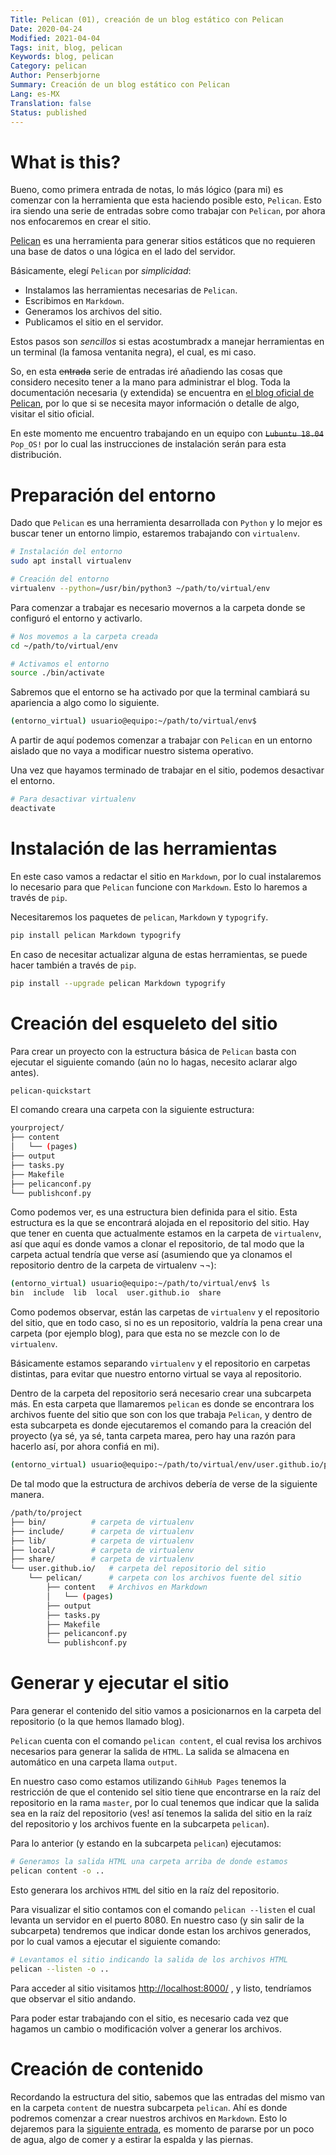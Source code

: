 ```yaml
---
Title: Pelican (01), creación de un blog estático con Pelican
Date: 2020-04-24
Modified: 2021-04-04
Tags: init, blog, pelican
Keywords: blog, pelican
Category: pelican
Author: Penserbjorne
Summary: Creación de un blog estático con Pelican
Lang: es-MX
Translation: false
Status: published
---
```


# What is this?

Bueno, como primera entrada de notas, lo más lógico (para mi) es comenzar con la
herramienta que esta haciendo posible esto, `Pelican`. Esto ira siendo una serie
de entradas sobre como trabajar con `Pelican`, por ahora nos enfocaremos en
crear el sitio.

[Pelican](https://blog.getpelican.com/) es una herramienta para generar sitios
estáticos que no requieren una base de datos o una lógica en el lado del
servidor.

Básicamente, elegí `Pelican` por *simplicidad*:

- Instalamos las herramientas necesarias de `Pelican`.
- Escribimos en `Markdown`.
- Generamos los archivos del sitio.
- Publicamos el sitio en el servidor.

Estos pasos son *sencillos* si estas acostumbradx a manejar herramientas
en un terminal (la famosa ventanita negra), el cual, es mi caso.

So, en esta <strike>entrada</strike> serie de entradas iré añadiendo las cosas
que considero necesito tener a la mano para administrar el blog. Toda la
documentación necesaria (y extendida) se encuentra en
[el blog oficial de Pelican](https://docs.getpelican.com), por lo
que si se necesita mayor información o detalle de algo, visitar el sitio oficial.

En este momento me encuentro trabajando en un equipo con
<strike>`Lubuntu 18.04`</strike> `Pop_OS!` por lo cual las instrucciones de
instalación serán para esta distribución.

# Preparación del entorno

Dado que `Pelican` es una herramienta desarrollada con `Python` y lo mejor es
buscar tener un entorno limpio, estaremos trabajando con `virtualenv`.

```bash
# Instalación del entorno
sudo apt install virtualenv

# Creación del entorno
virtualenv --python=/usr/bin/python3 ~/path/to/virtual/env
```

Para comenzar a trabajar es necesario movernos a la carpeta donde se configuró
el entorno y activarlo.

```bash
# Nos movemos a la carpeta creada
cd ~/path/to/virtual/env

# Activamos el entorno
source ./bin/activate
```

Sabremos que el entorno se ha activado por que la terminal cambiará su apariencia
a algo como lo siguiente.

```bash
(entorno_virtual) usuario@equipo:~/path/to/virtual/env$
```

A partir de aquí podemos comenzar a trabajar con `Pelican` en un entorno aislado
que no vaya a modificar nuestro sistema operativo.

Una vez que hayamos terminado de trabajar en el sitio, podemos desactivar el
entorno.

```bash
# Para desactivar virtualenv
deactivate
```

# Instalación de las herramientas

En este caso vamos a redactar el sitio en `Markdown`, por lo cual instalaremos
lo necesario para que `Pelican` funcione con `Markdown`. Esto lo haremos a
través de `pip`.

Necesitaremos los paquetes de `pelican`, `Markdown` y `typogrify`.

```bash
pip install pelican Markdown typogrify
```

En caso de necesitar actualizar alguna de estas herramientas, se puede hacer
también a través de `pip`.

```bash
pip install --upgrade pelican Markdown typogrify
```

# Creación del esqueleto del sitio

Para crear un proyecto con la estructura básica de `Pelican` basta con ejecutar
el siguiente comando (aún no lo hagas, necesito aclarar algo antes).

```bash
pelican-quickstart
```

El comando creara una carpeta con la siguiente estructura:

```bash
yourproject/
├── content
│   └── (pages)
├── output
├── tasks.py
├── Makefile
├── pelicanconf.py
└── publishconf.py
```

Como podemos ver, es una estructura bien definida para el sitio. Esta estructura
es la que se encontrará alojada en el repositorio del sitio. Hay que tener en
cuenta que actualmente estamos en la carpeta de `virtualenv`, así que aquí es
donde vamos a clonar el repositorio, de tal modo que la carpeta actual tendría
que verse así (asumiendo que ya clonamos el repositorio dentro de la carpeta de
  virtualenv ¬¬):

```bash
(entorno_virtual) usuario@equipo:~/path/to/virtual/env$ ls
bin  include  lib  local  user.github.io  share
```

Como podemos observar, están las carpetas de `virtualenv` y el repositorio del
sitio, que en todo caso, si no es un repositorio, valdría la pena crear una
carpeta (por ejemplo blog),  para que esta no se mezcle con lo de `virtualenv`.

Básicamente estamos separando `virtualenv` y el repositorio en carpetas
distintas, para evitar que nuestro entorno virtual se vaya al repositorio.

Dentro de la carpeta del repositorio será necesario crear una subcarpeta más. En
esta carpeta que llamaremos `pelican` es donde se encontrara los archivos fuente
del sitio que son con los que trabaja `Pelican`, y dentro de esta subcarpeta es
donde ejecutaremos el comando para la creación del proyecto (ya sé, ya sé,
  tanta carpeta marea, pero hay una razón para hacerlo así, por ahora confiá
  en mi).

```bash
(entorno_virtual) usuario@equipo:~/path/to/virtual/env/user.github.io/pelican$ pelican-quickstart
```

De tal modo que la estructura de archivos debería de verse de la siguiente
manera.

```bash
/path/to/project
├── bin/          # carpeta de virtualenv
├── include/      # carpeta de virtualenv
├── lib/          # carpeta de virtualenv
├── local/        # carpeta de virtualenv
├── share/        # carpeta de virtualenv
└── user.github.io/   # carpeta del repositorio del sitio
    └── pelican/      # carpeta con los archivos fuente del sitio
        ├── content   # Archivos en Markdown
        │   └── (pages)
        ├── output
        ├── tasks.py
        ├── Makefile
        ├── pelicanconf.py
        └── publishconf.py
```

# Generar y ejecutar el sitio

Para generar el contenido del sitio vamos a posicionarnos en la carpeta del
repositorio (o la que hemos llamado blog).

`Pelican` cuenta con el comando `pelican content`, el cual revisa los archivos
necesarios para generar la salida de `HTML`. La salida se almacena en automático
en una carpeta llama `output`.

En nuestro caso como estamos utilizando `GihHub Pages` tenemos la restricción de
que el contenido sel sitio tiene que encontrarse en la raíz del repositorio en
la rama `master`, por lo cual tenemos que indicar que la salida sea en la raíz
del repositorio (ves! así tenemos la salida del sitio en la raíz del
  repositorio y los archivos fuente en la subcarpeta `pelican`).

Para lo anterior (y estando en la subcarpeta `pelican`) ejecutamos:

```bash
# Generamos la salida HTML una carpeta arriba de donde estamos
pelican content -o ..
```

Esto generara los archivos `HTML` del sitio en la raíz del repositorio.

Para visualizar el sitio contamos con el comando `pelican --listen` el cual
levanta un servidor en el puerto 8080. En nuestro caso (y sin salir de la
  subcarpeta) tendremos que indicar donde estan los archivos generados, por lo
  cual vamos a ejecutar el siguiente comando:

```bash
# Levantamos el sitio indicando la salida de los archivos HTML
pelican --listen -o ..
```

Para acceder al sitio visitamos [http://localhost:8000/](http://localhost:8000/)
, y listo, tendríamos que observar el sitio andando.

Para poder estar trabajando con el sitio, es necesario cada vez que hagamos un
cambio o modificación volver a generar los archivos.

# Creación de contenido

Recordando la estructura del sitio, sabemos que las entradas del mismo
van en la carpeta `content` de nuestra subcarpeta `pelican`. Ahí es donde
podremos comenzar a crear nuestros archivos en `Markdown`. Esto lo dejaremos
para la [siguiente entrada]({filename}./pelican-02.md), es momento de pararse
por un poco de agua, algo de comer y a estirar la espalda y las piernas.
